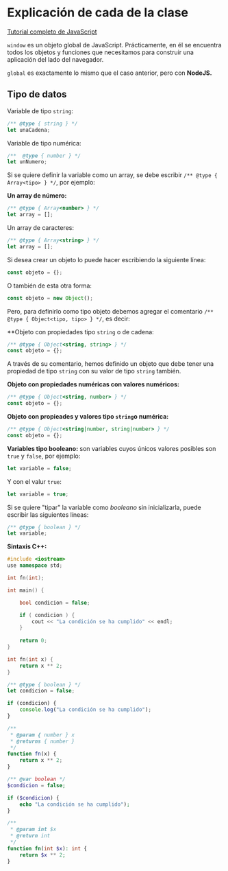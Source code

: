 # Explicación de cada de la clase

[Tutorial completo de JavaScript][1]

[1]:https://es.javascript.info/ "Tutorial completo de JavaScript"

`window` es un objeto global de JavaScript. Prácticamente, en él se encuentra todos los objetos y funciones que necesitamos para construir una aplicación del lado del navegador.

`global` es exactamente lo mismo que el caso anterior, pero con **NodeJS.**

## Tipo de datos

Variable de tipo `string`:

```js
/** @type { string } */
let unaCadena;
```

Variable de tipo numérica:

```js
/**  @type { number } */
let unNumero;
```

Si se quiere definir la variable como un array, se debe escribir `/** @type { Array<tipo> } */`, por ejemplo:

**Un array de número:**

```js
/** @type { Array<number> } */
let array = [];
```

Un array de caracteres:

```js
/** @type { Array<string> } */
let array = [];
```

Si desea crear un objeto lo puede hacer escribiendo la siguiente línea:

```js
const objeto = {};
```

O también de esta otra forma:

```js
const objeto = new Object();
```

Pero, para definirlo como tipo objeto debemos agregar el comentario `/** @type { Object<tipo, tipo> } */`, es decir:

**Objeto con propiedades tipo `string` o de cadena:

```js
/** @type { Object<string, string> } */
const objeto = {};
```

A través de su comentario, hemos definido un objeto que debe tener una propiedad de tipo `string` con su valor de tipo `string` también.

**Objeto con propiedades numéricas con valores numéricos:**

```js
/** @type { Object<string, number> } */
const objeto = {};
```

**Objeto con propieades y valores tipo `string`o numérica:**

```js
/** @type { Object<string|number, string|number> } */
const objeto = {};
```

**Variables tipo booleano:** son variables cuyos únicos valores posibles son `true` y `false`, por ejemplo:

```js
let variable = false;
```

Y con el valur `true`:

```js
let variable = true;
```

Si se quiere "tipar" la variable como _booleano_ sin inicializarla, puede escribir las siguientes líneas:

```js
/** @type { boolean } */
let variable;
```

**Sintaxis C++:**

```cpp
#include <iostream>
use namespace std;

int fn(int);

int main() {

    bool condicion = false;

    if ( condicion ) {
        cout << "La condición se ha cumplido" << endl;
    }
    
    return 0;
}

int fn(int x) {
    return x ** 2;
}
```

```js
/** @type { boolean } */
let condicion = false;

if (condicion) {
    console.log("La condición se ha cumplido");
}

/**
 * @param { number } x
 * @returns { number }
 */
function fn(x) {
    return x ** 2;
}
```

```php
/** @var boolean */
$condicion = false;

if ($condicion) {
    echo "La condición se ha cumplido");
}

/**
 * @param int $x
 * @return int
 */
function fn(int $x): int {
    return $x ** 2;
}
```